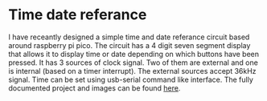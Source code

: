 # Time date referance

I have receantly designed a simple time and date referance circuit based around raspberry pi pico. The circuit has a 4 digit seven segment display that allows it to display time or date depending on which buttons have been pressed. It has 3 sources of clock signal. Two of them are external and one is internal (based on a timer interrupt). The external sources accept 36kHz signal. Time can be set using usb-serial command like interface. The fully documented project and images can be found [here](https://github.com/m1cha1s/clock_and_time_reference).